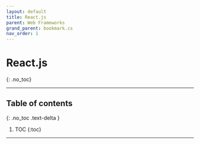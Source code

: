 ```yaml
---
layout: default
title: React.js
parent: Web Frameworks
grand_parent: bookmark.cs
nav_order: 1
---
```


# React.js
{: .no_toc}

---

## Table of contents
{: .no_toc .text-delta }

1. TOC
{:toc}

---
